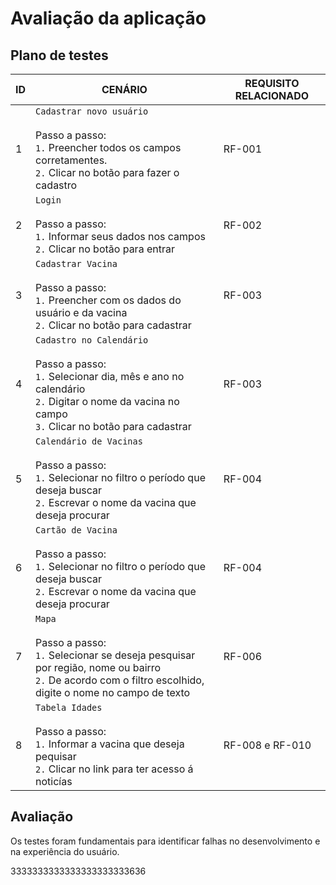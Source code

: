 # Avaliação da aplicação

## Plano de testes
| ID | CENÁRIO | REQUISITO RELACIONADO |
|----|---------|-----------------------|
| 1 | `Cadastrar novo usuário` <br><br> Passo a passo: <br> `1.` Preencher todos os campos corretamentes. <br> `2.` Clicar no botão para fazer o cadastro | RF-001 |
| 2 | `Login` <br><br> Passo a passo: <br> `1.` Informar seus dados nos campos <br> `2.` Clicar no botão para entrar | RF-002 |
| 3 | `Cadastrar Vacina` <br><br> Passo a passo: <br> `1.` Preencher com os dados do usuário e da vacina <br> `2.` Clicar no botão para cadastrar  | RF-003 |
| 4 | `Cadastro no Calendário` <br><br> Passo a passo: <br> `1.` Selecionar dia, mês e ano no calendário <br> `2.` Digitar o nome da vacina no campo <br> `3.` Clicar no botão para cadastrar | RF-003 |
| 5 | `Calendário de Vacinas` <br><br> Passo a passo: <br> `1.` Selecionar no filtro o período que deseja buscar <br> `2.` Escrevar o nome da vacina que deseja procurar | RF-004 |
| 6 | `Cartão de Vacina` <br><br> Passo a passo: <br> `1.` Selecionar no filtro o período que deseja buscar <br> `2.` Escrevar o nome da vacina que deseja procurar | RF-004 |
| 7 | `Mapa` <br><br> Passo a passo: <br> `1.` Selecionar se deseja pesquisar por região, nome ou bairro <br> `2.` De acordo com o filtro escolhido, digite o nome no campo de texto | RF-006 |
| 8 | `Tabela Idades` <br><br> Passo a passo: <br> `1.` Informar a vacina que deseja pequisar <br> `2.` Clicar no link para ter acesso á noticías | RF-008 e RF-010 |

## Avaliação
Os testes foram fundamentais para identificar falhas no desenvolvimento e na experiência do usuário.




















































































































































3333333333333333333333636
